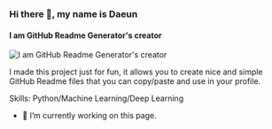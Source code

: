 ### Hi there 👋, my name is Daeun
#### I am GitHub Readme Generator's creator
![I am GitHub Readme Generator's creator](https://Dara-Kim.github.io/github-profile-readme-generator/images/banner.png)

I made this project just for fun, it allows you to create nice and simple GitHub Readme files that you can copy/paste and use in your profile.

Skills: Python/Machine Learning/Deep Learning

- 🔭 I’m currently working on this page. 




